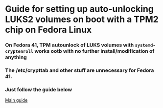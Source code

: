 # Guide for setting up auto-unlocking LUKS2 volumes on boot with a TPM2 chip on Fedora Linux
### On Fedora 41, TPM autounlock of LUKS volumes with `systemd-cryptenroll` works ootb with no further install/modification of anything
### The /etc/crypttab and other stuff are unnecessary for Fedora 41.
### Just follow the guide below

[Main guide](/guides/misc/tpm-autounlock.md)